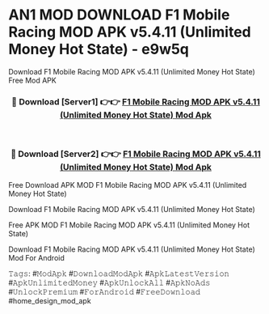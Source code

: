 # AN1 MOD DOWNLOAD F1 Mobile Racing MOD APK v5.4.11 (Unlimited Money Hot State) - e9w5q
Download F1 Mobile Racing MOD APK v5.4.11 (Unlimited Money Hot State) Free Mod APK

<div align="center">
<h3>🔴 Download [Server1] 👉👉 <a href="https://apk-comot.site?title=F1_Mobile_Racing_MOD_APK_v5.4.11_(Unlimited_Money_Hot_State)">F1 Mobile Racing MOD APK v5.4.11 (Unlimited Money Hot State) Mod Apk</a></h3><br>

<h3>🔴 Download [Server2] 👉👉 <a href="https://apk-comot.site?title=F1_Mobile_Racing_MOD_APK_v5.4.11_(Unlimited_Money_Hot_State)">F1 Mobile Racing MOD APK v5.4.11 (Unlimited Money Hot State) Mod Apk</a></h3>
</div>


Free Download APK MOD F1 Mobile Racing MOD APK v5.4.11 (Unlimited Money Hot State)

Download F1 Mobile Racing MOD APK v5.4.11 (Unlimited Money Hot State) 

Free APK MOD F1 Mobile Racing MOD APK v5.4.11 (Unlimited Money Hot State) 

Download F1 Mobile Racing MOD APK v5.4.11 (Unlimited Money Hot State) Mod For Android

𝚃𝚊𝚐𝚜: #𝙼𝚘𝚍𝙰𝚙𝚔 #𝙳𝚘𝚠𝚗𝚕𝚘𝚊𝚍𝙼𝚘𝚍𝙰𝚙𝚔 #𝙰𝚙𝚔𝙻𝚊𝚝𝚎𝚜𝚝𝚅𝚎𝚛𝚜𝚒𝚘𝚗 #𝙰𝚙𝚔𝚄𝚗𝚕𝚒𝚖𝚒𝚝𝚎𝚍𝙼𝚘𝚗𝚎𝚢 #𝙰𝚙𝚔𝚄𝚗𝚕𝚘𝚌𝚔𝙰𝚕𝚕 #𝙰𝚙𝚔𝙽𝚘𝙰𝚍𝚜 #𝚄𝚗𝚕𝚘𝚌𝚔𝙿𝚛𝚎𝚖𝚒𝚞𝚖 #𝙵𝚘𝚛𝙰𝚗𝚍𝚛𝚘𝚒𝚍 #𝙵𝚛𝚎𝚎𝙳𝚘𝚠𝚗𝚕𝚘𝚊𝚍 #home_design_mod_apk